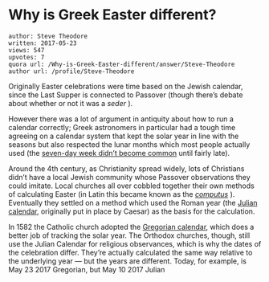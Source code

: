 # Why is Greek Easter different?

	author: Steve Theodore
	written: 2017-05-23
	views: 547
	upvotes: 7
	quora url: /Why-is-Greek-Easter-different/answer/Steve-Theodore
	author url: /profile/Steve-Theodore


Originally Easter celebrations were time based on the Jewish calendar, since the Last Supper is connected to Passover (though there’s debate about whether or not it was a _seder_ ).

However there was a lot of argument in antiquity about how to run a calendar correctly; Greek astronomers in particular had a tough time agreeing on a calendar system that kept the solar year in line with the seasons but also respected the lunar months which most people actually used (the [seven-day week didn’t become common](https://www.quora.com/Who-invented-the-seven-day-week-we-all-use-today) until fairly late).

Around the 4th century, as Christianity spread widely, lots of Christians didn’t have a local Jewish community whose Passover observations they could imitate. Local churches all over cobbled together their own methods of calculating Easter (in Latin this became known as the _[computus](https://en.wikipedia.org/wiki/Computus)_ ). Eventually they settled on a method which used the Roman year (the [Julian calendar](https://en.wikipedia.org/wiki/Julian_calendar), originally put in place by Caesar) as the basis for the calculation.

In 1582 the Catholic church adopted the [Gregorian calendar](https://en.wikipedia.org/wiki/Gregorian_calendar), which does a better job of tracking the solar year. The Orthodox churches, though, still use the Julian Calendar for religious observances, which is why the dates of the celebration differ. They’re actually calculated the same way relative to the underlying year — but the years are different. Today, for example, is May 23 2017 Gregorian, but May 10 2017 Julian

